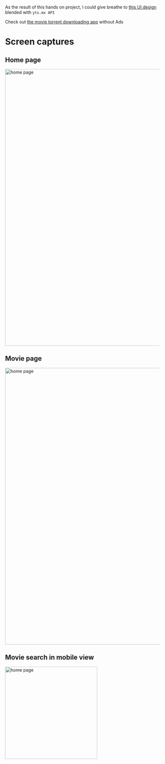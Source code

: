 As the result of this hands on project, I could give breathe to [this UI design](https://www.xdguru.com/cinema-website-template-for-xd/) blended with `yts.mx API`

Check out [the movie torrent downloading app](https://next-js-handson-three.vercel.app/) without Ads 

# Screen captures

## Home page
<img src="https://github.com/Amila-Rukshan/NextJS-hands-on/blob/main/screenshots/Screenshot%202021-01-02%20at%2023.31.07.png" alt="home page" width="900" />

## Movie page
<img src="https://github.com/Amila-Rukshan/NextJS-hands-on/blob/main/screenshots/Screenshot%202021-01-02%20at%2023.31.28.png" alt="home page" width="900" />

## Movie search in mobile view
<img src="https://github.com/Amila-Rukshan/NextJS-hands-on/blob/main/screenshots/Screenshot%202021-01-02%20at%2023.32.39.png" alt="home page" width="300" />
